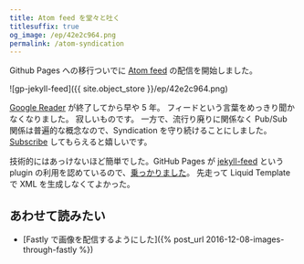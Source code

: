 ```yaml
---
title: Atom feed を堂々と吐く
titlesuffix: true
og_image: /ep/42e2c964.png
permalink: /atom-syndication
---
```


Github Pages への移行ついでに [Atom feed](https://ja.wikipedia.org/wiki/Atom_(%E3%82%A6%E3%82%A7%E3%83%96%E3%82%B3%E3%83%B3%E3%83%86%E3%83%B3%E3%83%84%E9%85%8D%E4%BF%A1)#Atom_Syndication_Format) の配信を開始しました。

![gp-jekyll-feed]({{ site.object_store }}/ep/42e2c964.png)

[Google Reader](https://ja.wikipedia.org/wiki/Google%E3%83%AA%E3%83%BC%E3%83%80%E3%83%BC) が終了してから早や 5 年。
フィードという言葉をめっきり聞かなくなりました。
寂しいものです。
一方で、流行り廃りに関係なく Pub/Sub 関係は普遍的な概念なので、Syndication を守り続けることにしました。
[Subscribe](/feed.xml) してもらえると嬉しいです。

技術的にはあっけないほど簡単でした。GitHub Pages が [jekyll-feed](https://github.com/jekyll/jekyll-feed) という plugin の利用を認めているので、[乗っかりました](https://github.com/toru/ep.torumk.com/issues/2)。
先走って Liquid Template で XML を生成しなくてよかった。

## あわせて読みたい

- [Fastly で画像を配信するようにした]({% post_url 2016-12-08-images-through-fastly %})
